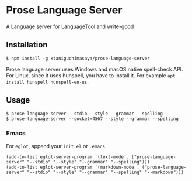 # Prose Language Server
A Language server for LanguageTool and write-good

## Installation

```shell
$ npm install -g xtaniguchimasaya/prose-language-server
```

Prose language server uses Windows and macOS native spell-check API.
For Linux, since it uses hunspell, you have to install it. For example `apt install hunspell hunspell-en-us`.

## Usage

```shell
$ prose-language-server --stdio --style --grammar --spelling
$ prose-language-server --socket=4567 --style --grammar --spelling
```

### Emacs

For `eglot`, append your `init.el` or `.emacs`

```emacs-lisp
(add-to-list eglot-server-program `(text-mode . ("prose-language-server" "--stdio" "--style" "--grammar" "--spelling")))
(add-to-list eglot-server-program `(markdown-mode . ("prose-language-server" "--stdio" "--style" "--grammar" "--spelling" "--markdown")))
```
